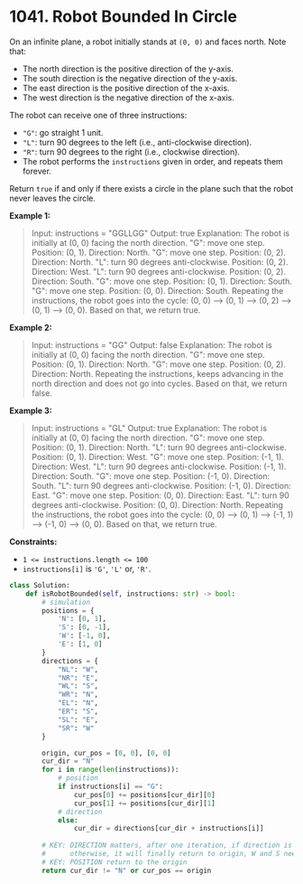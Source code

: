 # 1041. Robot Bounded In Circle

On an infinite plane, a robot initially stands at `(0, 0)` and faces north. Note that:

* The north direction is the positive direction of the y-axis.
* The south direction is the negative direction of the y-axis.
* The east direction is the positive direction of the x-axis.
* The west direction is the negative direction of the x-axis. 

The robot can receive one of three instructions:

* `"G"`: go straight 1 unit.
* `"L"`: turn 90 degrees to the left (i.e., anti-clockwise direction).
* `"R"`: turn 90 degrees to the right (i.e., clockwise direction).
* The robot performs the `instructions` given in order, and repeats them forever.

Return `true` if and only if there exists a circle in the plane such that the robot never leaves the circle.


**Example 1:**

>Input: instructions = "GGLLGG"
>Output: true
>Explanation: The robot is initially at (0, 0) facing the north direction.
>"G": move one step. Position: (0, 1). Direction: North.
>"G": move one step. Position: (0, 2). Direction: North.
>"L": turn 90 degrees anti-clockwise. Position: (0, 2). Direction: West.
>"L": turn 90 degrees anti-clockwise. Position: (0, 2). Direction: South.
>"G": move one step. Position: (0, 1). Direction: South.
>"G": move one step. Position: (0, 0). Direction: South.
>Repeating the instructions, the robot goes into the cycle: (0, 0) --> (0, 1) --> (0, 2) --> (0, 1) --> (0, 0).
>Based on that, we return true.

**Example 2:**

>Input: instructions = "GG"
>Output: false
>Explanation: The robot is initially at (0, 0) facing the north direction.
>"G": move one step. Position: (0, 1). Direction: North.
>"G": move one step. Position: (0, 2). Direction: North.
>Repeating the instructions, keeps advancing in the north direction and does not go into cycles.
>Based on that, we return false.

**Example 3:**

>Input: instructions = "GL"
>Output: true
>Explanation: The robot is initially at (0, 0) facing the north direction.
>"G": move one step. Position: (0, 1). Direction: North.
>"L": turn 90 degrees anti-clockwise. Position: (0, 1). Direction: West.
>"G": move one step. Position: (-1, 1). Direction: West.
>"L": turn 90 degrees anti-clockwise. Position: (-1, 1). Direction: South.
>"G": move one step. Position: (-1, 0). Direction: South.
>"L": turn 90 degrees anti-clockwise. Position: (-1, 0). Direction: East.
>"G": move one step. Position: (0, 0). Direction: East.
>"L": turn 90 degrees anti-clockwise. Position: (0, 0). Direction: North.
>Repeating the instructions, the robot goes into the cycle: (0, 0) --> (0, 1) --> (-1, 1) --> (-1, 0) --> (0, 0).
>Based on that, we return true.
 

**Constraints:**

* `1 <= instructions.length <= 100`
* `instructions[i]` is `'G'`, `'L'` or, `'R'`.


```python
class Solution:
    def isRobotBounded(self, instructions: str) -> bool:
        # simulation
        positions = {
            'N': [0, 1],
            'S': [0, -1],
            'W': [-1, 0],
            'E': [1, 0]
        }
        directions = {
            "NL": "W",
            "NR": "E",
            "WL": "S",
            "WR": "N",
            "EL": "N",
            "ER": "S",
            "SL": "E",
            "SR": "W"
        }

        origin, cur_pos = [0, 0], [0, 0]
        cur_dir = "N"
        for i in range(len(instructions)):
            # position
            if instructions[i] == "G":
                cur_pos[0] += positions[cur_dir][0]
                cur_pos[1] += positions[cur_dir][1]
            # direction
            else:
                cur_dir = directions[cur_dir + instructions[i]]
            
        # KEY: DIRECTION matters, after one iteration, if direction is north, only goes north further forever    
        #      otherwise, it will finally return to origin, W and S needs 4 round, S needs 2 round(up and down)
        # KEY: POSITION return to the origin
        return cur_dir != "N" or cur_pos == origin
```

